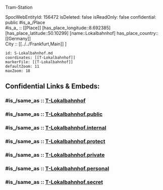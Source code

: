 ﻿---
location:
- 50.10299
- 8.692385
mapmarker: tram
mapzoom:
- 8
- 18
tags:
- geo/station/tram
- 
type: Station
---

Tram-Station

SpocWebEntityId: 156472
isDeleted: false
isReadOnly: false
confidential: public
#is_a_/Place  
#is_a_ :: [[Place]] 
[has_place_longitude::8.692385] 
[has_place_latitude::50.10299] 
[name::Lokalbahnhof] 
has_place_country:: [[Germany]]  
City :: [[../../Frankfurt,Main]] ] 


```leaflet
id: S-Lokalbahnhof.md
coordinates: [[T-Lokalbahnhof]] 
markerFile: [[T-Lokalbahnhof]] 
defaultZoom: 11 
maxZoom: 18
```


## Confidential Links & Embeds: 

### #is_/same_as :: [T-Lokalbahnhof](T-Lokalbahnhof.md) 

### #is_/same_as :: [T-Lokalbahnhof.public](/_public/Earth/Continent/Europe/Europe~Central/Germany/Germany~West/Hessen/counties~Hessen/Frankfurt~Main/Stations-FFM~T/T-Lokalbahnhof.public.md) 

### #is_/same_as :: [T-Lokalbahnhof.internal](/_internal/Earth/Continent/Europe/Europe~Central/Germany/Germany~West/Hessen/counties~Hessen/Frankfurt~Main/Stations-FFM~T/T-Lokalbahnhof.internal.md) 

### #is_/same_as :: [T-Lokalbahnhof.protect](/_protect/Earth/Continent/Europe/Europe~Central/Germany/Germany~West/Hessen/counties~Hessen/Frankfurt~Main/Stations-FFM~T/T-Lokalbahnhof.protect.md) 

### #is_/same_as :: [T-Lokalbahnhof.private](/_private/Earth/Continent/Europe/Europe~Central/Germany/Germany~West/Hessen/counties~Hessen/Frankfurt~Main/Stations-FFM~T/T-Lokalbahnhof.private.md) 

### #is_/same_as :: [T-Lokalbahnhof.personal](/_personal/Earth/Continent/Europe/Europe~Central/Germany/Germany~West/Hessen/counties~Hessen/Frankfurt~Main/Stations-FFM~T/T-Lokalbahnhof.personal.md) 

### #is_/same_as :: [T-Lokalbahnhof.secret](/_secret/Earth/Continent/Europe/Europe~Central/Germany/Germany~West/Hessen/counties~Hessen/Frankfurt~Main/Stations-FFM~T/T-Lokalbahnhof.secret.md)

